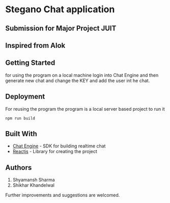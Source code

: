 # Stegano Chat application
## Submission for Major Project JUIT
## Inspired from Alok



## Getting Started

for using the program on a local machine login into Chat Engine and then generate new chat and change the KEY and add the user int he chat.

## Deployment

For reusing the program the program is a local server based project to run it 
```
npm run build
```

## Built With

* [Chat Engine](https://www.pubnub.com/docs/chat-engine/getting-started) - SDK for building realtime chat
* [Reactjs](https://reactjs.org/) - Library for creating the project


## Authors
1. Shyamansh Sharma
2. Shikhar Khandelwal


Further improvements and suggestions are welcomed.
